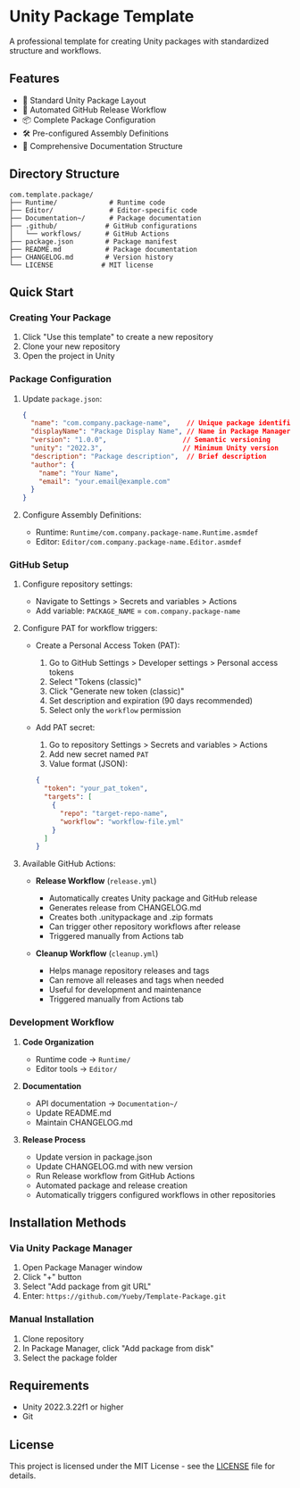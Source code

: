 # Unity Package Template

A professional template for creating Unity packages with standardized structure and workflows.

## Features

- 📁 Standard Unity Package Layout
- 🔄 Automated GitHub Release Workflow
- 📦 Complete Package Configuration
- 🛠 Pre-configured Assembly Definitions
- 📝 Comprehensive Documentation Structure

## Directory Structure

```
com.template.package/
├── Runtime/             # Runtime code
├── Editor/              # Editor-specific code
├── Documentation~/      # Package documentation
├── .github/            # GitHub configurations
│   └── workflows/      # GitHub Actions
├── package.json        # Package manifest
├── README.md           # Package documentation
├── CHANGELOG.md        # Version history
└── LICENSE            # MIT license
```

## Quick Start

### Creating Your Package

1. Click "Use this template" to create a new repository
2. Clone your new repository
3. Open the project in Unity

### Package Configuration

1. Update `package.json`:
   ```json
   {
     "name": "com.company.package-name",    // Unique package identifier
     "displayName": "Package Display Name", // Name in Package Manager
     "version": "1.0.0",                   // Semantic versioning
     "unity": "2022.3",                    // Minimum Unity version
     "description": "Package description",  // Brief description
     "author": {
       "name": "Your Name",
       "email": "your.email@example.com"
     }
   }
   ```

2. Configure Assembly Definitions:
   - Runtime: `Runtime/com.company.package-name.Runtime.asmdef`
   - Editor: `Editor/com.company.package-name.Editor.asmdef`

### GitHub Setup

1. Configure repository settings:
   - Navigate to Settings > Secrets and variables > Actions
   - Add variable: `PACKAGE_NAME` = `com.company.package-name`

2. Configure PAT for workflow triggers:
   - Create a Personal Access Token (PAT):
     1. Go to GitHub Settings > Developer settings > Personal access tokens
     2. Select "Tokens (classic)"
     3. Click "Generate new token (classic)"
     4. Set description and expiration (90 days recommended)
     5. Select only the `workflow` permission
   
   - Add PAT secret:
     1. Go to repository Settings > Secrets and variables > Actions
     2. Add new secret named `PAT`
     3. Value format (JSON):
     ```json
     {
       "token": "your_pat_token",
       "targets": [
         {
           "repo": "target-repo-name",
           "workflow": "workflow-file.yml"
         }
       ]
     }
     ```

3. Available GitHub Actions:
   - **Release Workflow** (`release.yml`)
     - Automatically creates Unity package and GitHub release
     - Generates release from CHANGELOG.md
     - Creates both .unitypackage and .zip formats
     - Can trigger other repository workflows after release
     - Triggered manually from Actions tab

   - **Cleanup Workflow** (`cleanup.yml`)
     - Helps manage repository releases and tags
     - Can remove all releases and tags when needed
     - Useful for development and maintenance
     - Triggered manually from Actions tab

### Development Workflow

1. **Code Organization**
   - Runtime code → `Runtime/`
   - Editor tools → `Editor/`

2. **Documentation**
   - API documentation → `Documentation~/`
   - Update README.md
   - Maintain CHANGELOG.md

3. **Release Process**
   - Update version in package.json
   - Update CHANGELOG.md with new version
   - Run Release workflow from GitHub Actions
   - Automated package and release creation
   - Automatically triggers configured workflows in other repositories

## Installation Methods

### Via Unity Package Manager

1. Open Package Manager window
2. Click "+" button
3. Select "Add package from git URL"
4. Enter: `https://github.com/Yueby/Template-Package.git`

### Manual Installation

1. Clone repository
2. In Package Manager, click "Add package from disk"
3. Select the package folder

## Requirements

- Unity 2022.3.22f1 or higher
- Git

## License

This project is licensed under the MIT License - see the [LICENSE](LICENSE) file for details. 
